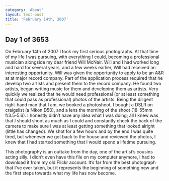 ```yaml
---
category: 'About'
layout: text-post
title: 'February 14th, 2007'
---
```


## Day 1 of 3653
On February 14th of 2007 I took my first serious photographs. At that time of my life I was pursuing, with everything I could, becoming a professional musician alongside my dear friend Will McNair. Will and I had worked long and hard for several years, and a few weeks earlier, Will had received an interesting opportunity. Will was given the opportunity to apply to be an A&R at at major record company. Part of the application process required that he develop two artists and present them to the record company. He found two artists, began writing music for them and developing them as artists. Very quickly we realized that he would need professional (or at least something that could pass as professional) photos of the artists. Being the diligent right-hand man that I am, we booked a photoshoot, I bought a DSLR on craigslist (a Nikon D50), and a lens the morning of the shoot (18-55mm f/3.5-5.6). I honestly didn’t have any idea what I was doing; all I knew was that I should shoot as much as I could and constantly check the back of the camera to make sure I was at least getting something that looked alright (little has changed). We shot for a few hours and by the end I was quite tired, but whenever we got back to the house and reviewed the photos, I knew that I had started something that I would spend a lifetime pursuing.

This photography is an outtake from the day, one of the artist’s cousins acting silly. I didn’t even have this file on my computer anymore, I had to download it from my old Flickr account. It’s far from the best photograph that I’ve ever taken, but it represents the beginning of something new and the first steps towards what my life has now become.